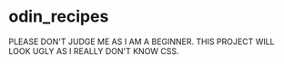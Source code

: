 # odin_recipes
PLEASE DON'T JUDGE ME AS I AM A BEGINNER. 
THIS PROJECT WILL LOOK UGLY AS I REALLY DON'T KNOW CSS.
